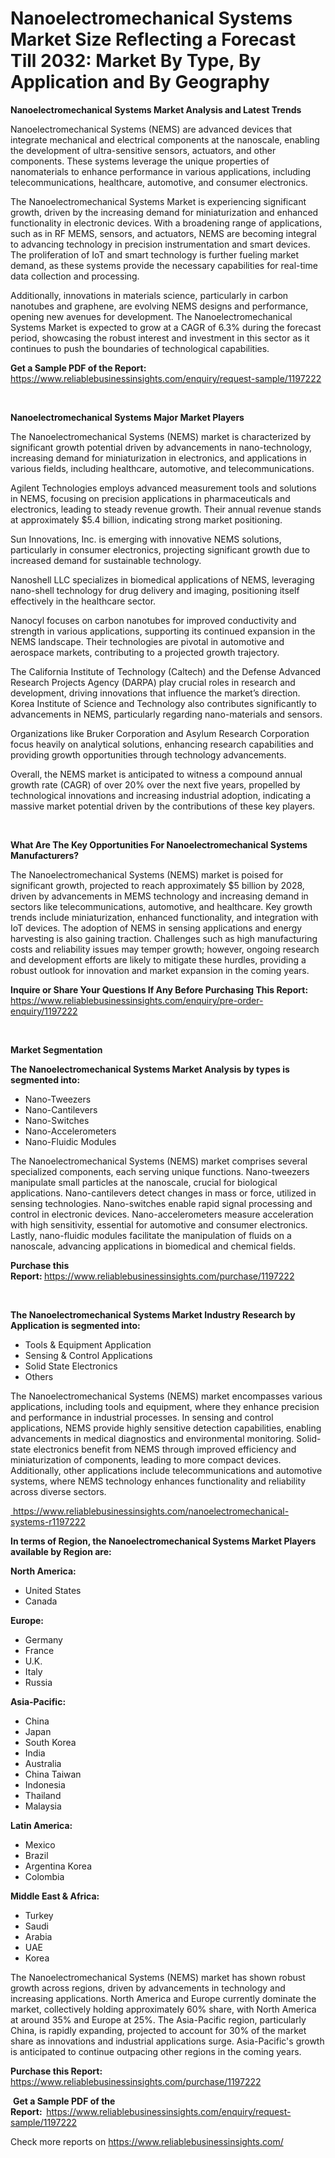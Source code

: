 <p><h1>Nanoelectromechanical Systems Market Size Reflecting a Forecast Till 2032: Market By Type, By Application and By Geography</h1></p><p><strong>Nanoelectromechanical Systems Market Analysis and Latest Trends</strong></p>
<p><p>Nanoelectromechanical Systems (NEMS) are advanced devices that integrate mechanical and electrical components at the nanoscale, enabling the development of ultra-sensitive sensors, actuators, and other components. These systems leverage the unique properties of nanomaterials to enhance performance in various applications, including telecommunications, healthcare, automotive, and consumer electronics.</p><p>The Nanoelectromechanical Systems Market is experiencing significant growth, driven by the increasing demand for miniaturization and enhanced functionality in electronic devices. With a broadening range of applications, such as in RF MEMS, sensors, and actuators, NEMS are becoming integral to advancing technology in precision instrumentation and smart devices. The proliferation of IoT and smart technology is further fueling market demand, as these systems provide the necessary capabilities for real-time data collection and processing.</p><p>Additionally, innovations in materials science, particularly in carbon nanotubes and graphene, are evolving NEMS designs and performance, opening new avenues for development. The Nanoelectromechanical Systems Market is expected to grow at a CAGR of 6.3% during the forecast period, showcasing the robust interest and investment in this sector as it continues to push the boundaries of technological capabilities.</p></p>
<p><strong>Get a Sample PDF of the Report:&nbsp;</strong> <a href="https://www.reliablebusinessinsights.com/enquiry/request-sample/1197222?utm_campaign=113&utm_medium=2&utm_source=Github&utm_content=ia&utm_term=10042025&utm_id=nanoelectromechanical-systems">https://www.reliablebusinessinsights.com/enquiry/request-sample/1197222</a></p>
<p>&nbsp;</p>
<p><strong>Nanoelectromechanical Systems Major Market Players</strong></p>
<p><p>The Nanoelectromechanical Systems (NEMS) market is characterized by significant growth potential driven by advancements in nano-technology, increasing demand for miniaturization in electronics, and applications in various fields, including healthcare, automotive, and telecommunications.</p><p>Agilent Technologies employs advanced measurement tools and solutions in NEMS, focusing on precision applications in pharmaceuticals and electronics, leading to steady revenue growth. Their annual revenue stands at approximately $5.4 billion, indicating strong market positioning.</p><p>Sun Innovations, Inc. is emerging with innovative NEMS solutions, particularly in consumer electronics, projecting significant growth due to increased demand for sustainable technology.</p><p>Nanoshell LLC specializes in biomedical applications of NEMS, leveraging nano-shell technology for drug delivery and imaging, positioning itself effectively in the healthcare sector.</p><p>Nanocyl focuses on carbon nanotubes for improved conductivity and strength in various applications, supporting its continued expansion in the NEMS landscape. Their technologies are pivotal in automotive and aerospace markets, contributing to a projected growth trajectory.</p><p>The California Institute of Technology (Caltech) and the Defense Advanced Research Projects Agency (DARPA) play crucial roles in research and development, driving innovations that influence the market’s direction. Korea Institute of Science and Technology also contributes significantly to advancements in NEMS, particularly regarding nano-materials and sensors.</p><p>Organizations like Bruker Corporation and Asylum Research Corporation focus heavily on analytical solutions, enhancing research capabilities and providing growth opportunities through technology advancements.</p><p>Overall, the NEMS market is anticipated to witness a compound annual growth rate (CAGR) of over 20% over the next five years, propelled by technological innovations and increasing industrial adoption, indicating a massive market potential driven by the contributions of these key players.</p></p>
<p>&nbsp;</p>
<p><strong>What Are The Key Opportunities For Nanoelectromechanical Systems Manufacturers?</strong></p>
<p><p>The Nanoelectromechanical Systems (NEMS) market is poised for significant growth, projected to reach approximately $5 billion by 2028, driven by advancements in MEMS technology and increasing demand in sectors like telecommunications, automotive, and healthcare. Key growth trends include miniaturization, enhanced functionality, and integration with IoT devices. The adoption of NEMS in sensing applications and energy harvesting is also gaining traction. Challenges such as high manufacturing costs and reliability issues may temper growth; however, ongoing research and development efforts are likely to mitigate these hurdles, providing a robust outlook for innovation and market expansion in the coming years.</p></p>
<p><strong>Inquire or Share Your Questions If Any Before Purchasing This Report:</strong> <a href="https://www.reliablebusinessinsights.com/enquiry/pre-order-enquiry/1197222?utm_campaign=113&utm_medium=2&utm_source=Github&utm_content=ia&utm_term=10042025&utm_id=nanoelectromechanical-systems">https://www.reliablebusinessinsights.com/enquiry/pre-order-enquiry/1197222</a></p>
<p>&nbsp;</p>
<p><strong>Market Segmentation</strong></p>
<p><strong>The Nanoelectromechanical Systems Market Analysis by types is segmented into:</strong></p>
<p><ul><li>Nano-Tweezers</li><li>Nano-Cantilevers</li><li>Nano-Switches</li><li>Nano-Accelerometers</li><li>Nano-Fluidic Modules</li></ul></p>
<p><p>The Nanoelectromechanical Systems (NEMS) market comprises several specialized components, each serving unique functions. Nano-tweezers manipulate small particles at the nanoscale, crucial for biological applications. Nano-cantilevers detect changes in mass or force, utilized in sensing technologies. Nano-switches enable rapid signal processing and control in electronic devices. Nano-accelerometers measure acceleration with high sensitivity, essential for automotive and consumer electronics. Lastly, nano-fluidic modules facilitate the manipulation of fluids on a nanoscale, advancing applications in biomedical and chemical fields.</p></p>
<p><strong>Purchase this Report:&nbsp;</strong><a href="https://www.reliablebusinessinsights.com/purchase/1197222?utm_campaign=113&utm_medium=2&utm_source=Github&utm_content=ia&utm_term=10042025&utm_id=nanoelectromechanical-systems">https://www.reliablebusinessinsights.com/purchase/1197222</a></p>
<p>&nbsp;</p>
<p><strong>The Nanoelectromechanical Systems Market Industry Research by Application is segmented into:</strong></p>
<p><ul><li>Tools & Equipment Application</li><li>Sensing & Control Applications</li><li>Solid State Electronics</li><li>Others</li></ul></p>
<p><p>The Nanoelectromechanical Systems (NEMS) market encompasses various applications, including tools and equipment, where they enhance precision and performance in industrial processes. In sensing and control applications, NEMS provide highly sensitive detection capabilities, enabling advancements in medical diagnostics and environmental monitoring. Solid-state electronics benefit from NEMS through improved efficiency and miniaturization of components, leading to more compact devices. Additionally, other applications include telecommunications and automotive systems, where NEMS technology enhances functionality and reliability across diverse sectors.</p></p>
<p><a href="https://www.reliablebusinessinsights.com/nanoelectromechanical-systems-r1197222?utm_campaign=113&utm_medium=2&utm_source=Github&utm_content=ia&utm_term=10042025&utm_id=nanoelectromechanical-systems">&nbsp;https://www.reliablebusinessinsights.com/nanoelectromechanical-systems-r1197222</a></p>
<p><strong>In terms of Region, the Nanoelectromechanical Systems Market Players available by Region are:</strong></p>
<p>
    <p> <strong> North America: </strong>
        <ul>
            <li>United States</li>
            <li>Canada</li>
        </ul>
        </p> 
    <p> <strong> Europe: </strong>
        <ul>
            <li>Germany</li>
            <li>France</li>
            <li>U.K.</li>
            <li>Italy</li>
            <li>Russia</li>
        </ul>
        </p> 
    <p> <strong> Asia-Pacific: </strong>
        <ul>
            <li>China</li>
            <li>Japan</li>
            <li>South Korea</li>
            <li>India</li>
            <li>Australia</li>
            <li>China Taiwan</li>
            <li>Indonesia</li>
            <li>Thailand</li>
            <li>Malaysia</li>
        </ul>
        </p> 
    <p> <strong> Latin America: </strong>
        <ul>
            <li>Mexico</li>
            <li>Brazil</li>
            <li>Argentina Korea</li>
            <li>Colombia</li>
        </ul>
        </p> 
    <p> <strong> Middle East & Africa: </strong>
        <ul>
            <li>Turkey</li>
            <li>Saudi</li>
            <li>Arabia</li>
            <li>UAE</li>
            <li>Korea</li>
        </ul>
    </p>
    </p>
<p><p>The Nanoelectromechanical Systems (NEMS) market has shown robust growth across regions, driven by advancements in technology and increasing applications. North America and Europe currently dominate the market, collectively holding approximately 60% share, with North America at around 35% and Europe at 25%. The Asia-Pacific region, particularly China, is rapidly expanding, projected to account for 30% of the market share as innovations and industrial applications surge. Asia-Pacific's growth is anticipated to continue outpacing other regions in the coming years.</p></p>
<p><strong>Purchase this Report: </strong><a href="https://www.reliablebusinessinsights.com/purchase/1197222?utm_campaign=113&utm_medium=2&utm_source=Github&utm_content=ia&utm_term=10042025&utm_id=nanoelectromechanical-systems">https://www.reliablebusinessinsights.com/purchase/1197222</a></p>
<p>&nbsp;<strong>Get a Sample PDF of the Report:&nbsp;&nbsp;</strong><a href="https://www.reliablebusinessinsights.com/enquiry/request-sample/1197222?utm_campaign=113&utm_medium=2&utm_source=Github&utm_content=ia&utm_term=10042025&utm_id=nanoelectromechanical-systems">https://www.reliablebusinessinsights.com/enquiry/request-sample/1197222</a></p>
<p><strong></strong></p>
<p>Check more reports on <a href="https://www.reliablebusinessinsights.com/?utm_campaign=113&utm_medium=2&utm_source=Github&utm_content=ia&utm_term=10042025&utm_id=nanoelectromechanical-systems">https://www.reliablebusinessinsights.com/</a></p>